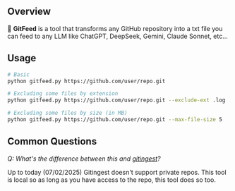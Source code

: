## Overview

🚀 **GitFeed** is a tool that transforms any GitHub repository into a txt file you can feed to any LLM like ChatGPT, DeepSeek, Gemini, Claude Sonnet, etc... 

## Usage

```bash
# Basic
python gitfeed.py https://github.com/user/repo.git

# Excluding some files by extension
python gitfeed.py https://github.com/user/repo.git --exclude-ext .log .tmp

# Excluding some files by size (in MB)
python gitfeed.py https://github.com/user/repo.git --max-file-size 5
```

## Common Questions

_Q: What's the difference between this and [gitingest](https://github.com/cyclotruc/gitingest)?_

Up to today (07/02/2025) Gitingest doesn't support private repos. This tool is local so as long as you have access to the repo, this tool does so too.

